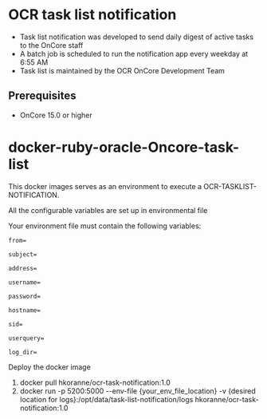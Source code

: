 # OCR task list notification
- Task list notification was developed to send daily digest of active tasks to the OnCore staff
- A batch job is scheduled to run the notification app every weekday at 6:55 AM
- Task list is maintained by the OCR OnCore Development Team

## Prerequisites
- OnCore 15.0 or higher

# docker-ruby-oracle-Oncore-task-list
This docker images serves as an environment to execute a OCR-TASKLIST-NOTIFICATION.

All the configurable variables are set up in environmental file

Your environment file must contain the following variables:

```
from=

subject=

address=

username=

password=

hostname=

sid=

userquery=

log_dir=

```

Deploy the docker image
1. docker pull hkoranne/ocr-task-notification:1.0
2. docker run -p 5200:5000 --env-file {your_env_file_location} -v {desired location for logs}:/opt/data/task-list-notification/logs hkoranne/ocr-task-notification:1.0

